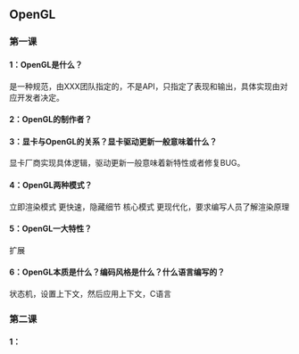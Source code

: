 ## OpenGL
### 第一课
#### 1：OpenGL是什么？
是一种规范，由XXX团队指定的，不是API，只指定了表现和输出，具体实现由对应开发者决定。
#### 2：OpenGL的制作者？
#### 3：显卡与OpenGL的关系？显卡驱动更新一般意味着什么？
显卡厂商实现具体逻辑，驱动更新一般意味着新特性或者修复BUG。
#### 4：OpenGL两种模式？
立即渲染模式 更快速，隐藏细节 
核心模式    更现代化，要求编写人员了解渲染原理
#### 5：OpenGL一大特性？
扩展
#### 6：OpenGL本质是什么？编码风格是什么？什么语言编写的？
状态机，设置上下文，然后应用上下文，C语言

### 第二课
#### 1：
